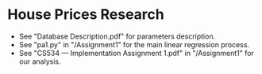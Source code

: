 # House Prices Research
* See "Database Description.pdf" for parameters description.
* See "pa1.py" in "/Assignment1" for the main linear regression process.
* See "CS534 — Implementation Assignment 1.pdf" in "/Assignment1" for our analysis.

